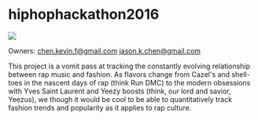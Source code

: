 # hiphophackathon2016
![](http://i.imgur.com/uUGKpwG.png?1)


Owners:
chen.kevin.f@gmail.com
jason.k.chen@gmail.com


This project is a vomit pass at tracking the constantly evolving relationship between rap music and fashion.  As flavors change from Cazel's and shell-toes in the nascent days of rap (think Run DMC) to the modern obsessions with Yves Saint Laurent and Yeezy boosts (think, our lord and savior, Yeezus), we though it would be cool to be able to quantitatively track fashion trends and popularity as it applies to rap culture.
